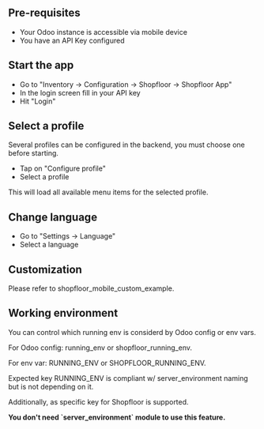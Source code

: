 ## Pre-requisites

- Your Odoo instance is accessible via mobile device
- You have an API Key configured

## Start the app

- Go to "Inventory -\> Configuration -\> Shopfloor -\> Shopfloor App"
- In the login screen fill in your API key
- Hit "Login"

## Select a profile

Several profiles can be configured in the backend, you must choose one
before starting.

- Tap on "Configure profile"
- Select a profile

This will load all available menu items for the selected profile.

## Change language

- Go to "Settings -\> Language"
- Select a language

## Customization

Please refer to shopfloor_mobile_custom_example.

## Working environment

You can control which running env is considerd by Odoo config or env
vars.

For Odoo config: running_env or shopfloor_running_env.

For env var: RUNNING_ENV or SHOPFLOOR_RUNNING_ENV.

Expected key RUNNING_ENV is compliant w/ server_environment naming but
is not depending on it.

Additionally, as specific key for Shopfloor is supported.

**You don't need \`server_environment\` module to use this feature.**
